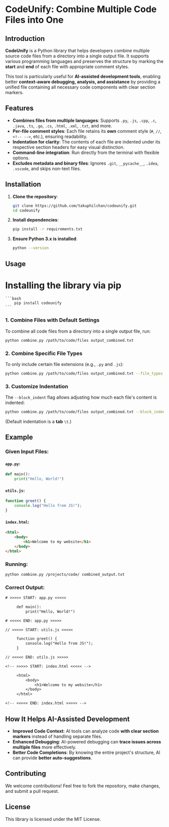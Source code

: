 # CodeUnify: Combine Multiple Code Files into One

## Introduction

**CodeUnify** is a Python library that helps developers combine multiple source code files from a directory into a single output file. It supports various programming languages and preserves the structure by marking the **start** and **end** of each file with appropriate comment styles.

This tool is particularly useful for **AI-assisted development tools**, enabling better **context-aware debugging, analysis, and assistance** by providing a unified file containing all necessary code components with clear section markers.

## Features

- **Combines files from multiple languages**: Supports `.py`, `.js`, `.cpp`, `.c`, `.java`, `.ts`, `.go`, `.cs`, `.html`, `.xml`, `.txt`, and more.
- **Per-file comment styles**: Each file retains its **own** comment style (`#`, `//`, `<!-- -->`, etc.), ensuring readability.
- **Indentation for clarity**: The contents of each file are indented under its respective section headers for easy visual distinction.
- **Command-line integration**: Run directly from the terminal with flexible options.
- **Excludes metadata and binary files**: Ignores `.git`, `__pycache__`, `.idea`, `.vscode`, and skips non-text files.

## Installation

1. **Clone the repository**:
    ```bash
    git clone https://github.com/takuphilchan/codeunify.git
    cd codeunify
    ```

2. **Install dependencies**:
    ```bash
    pip install -r requirements.txt
    ```

3. **Ensure Python 3.x is installed**:
    ```bash
    python --version
    ```

## Usage

# Installing the library via pip 
    ```bash
        pip install codeunify
    ```

### 1. Combine Files with Default Settings

To combine all code files from a directory into a single output file, run:

```bash
python combine.py /path/to/code/files output_combined.txt
```

### 2. Combine Specific File Types

To only include certain file extensions (e.g., `.py` and `.js`):

```bash
python combine.py /path/to/code/files output_combined.txt --file_types .py .js
```

### 3. Customize Indentation

The `--block_indent` flag allows adjusting how much each file's content is indented:

```bash
python combine.py /path/to/code/files output_combined.txt --block_indent "    "
```

(Default indentation is a **tab** `\t`.)

## Example

### Given Input Files:

#### `app.py`:
```python
def main():
    print("Hello, World!")
```

#### `utils.js`:
```javascript
function greet() {
    console.log("Hello from JS!");
}
```

#### `index.html`:
```html
<html>
    <body>
        <h1>Welcome to my website</h1>
    </body>
</html>
```

### Running:
```bash
python combine.py /projects/code/ combined_output.txt
```

### **Correct Output:**
```txt
# >>>>> START: app.py <<<<<

	 def main():
	     print("Hello, World!")

# <<<<< END: app.py >>>>>

// >>>>> START: utils.js <<<<<

	 function greet() {
	     console.log("Hello from JS!");
	 }

// <<<<< END: utils.js >>>>>

<!-- >>>>> START: index.html <<<<< -->

	 <html>
	     <body>
	         <h1>Welcome to my website</h1>
	     </body>
	 </html>

<!-- <<<<< END: index.html >>>>> -->
```

## How It Helps AI-Assisted Development

- **Improved Code Context**: AI tools can analyze code **with clear section markers** instead of handling separate files.
- **Enhanced Debugging**: AI-powered debugging can **trace issues across multiple files** more effectively.
- **Better Code Completions**: By knowing the entire project's structure, AI can provide **better auto-suggestions**.

## Contributing

We welcome contributions! Feel free to fork the repository, make changes, and submit a pull request.

## License

This library is licensed under the MIT License.


